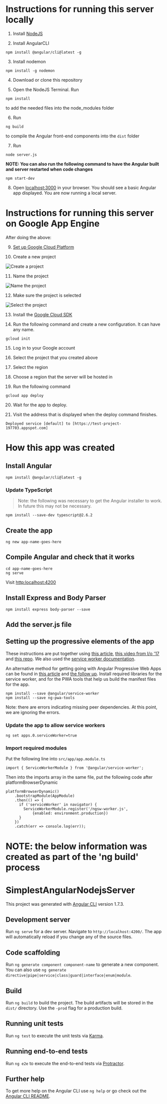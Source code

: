 # Instructions for running this server locally
1) Install [NodeJS](https://nodejs.org/)

2) Install AngularCLI
~~~
npm install @angular/cli@latest -g
~~~

3) Install nodemon
~~~
npm install -g nodemon
~~~

4) Download or clone this repository

5) Open the NodeJS Terminal. Run 
~~~
npm install
~~~
 to add the needed files into the node_modules folder

6) Run 
~~~
ng build
~~~
to compile the Angular front-end components into the `dist` folder

7) Run 

~~~
node server.js
~~~

**NOTE: You can also run the following command to have the Angular built and server restarted when code changes**
~~~
npm start-dev
~~~

8) Open [localhost:3000](http://localhost:3000/) in your browser. You should see a basic Angular app displayed. You are now running a local server. 

# Instructions for running this server on Google App Engine
After doing the above:

9) [Set up Google Cloud Platform](https://cloud.google.com/)

10) Create a new project

![Create a project](/readme/img/gcp12.png)

11) Name the project

![Name the project](/readme/img/gcp3.png)

12) Make sure the project is selected

![Select the project](/readme/img/gcp4.png)

13) Install the [Google Cloud SDK](https://cloud.google.com/sdk/)

14) Run the following command and create a new configuration. It can have any name. 
~~~
gcloud init
~~~

15) Log in to your Google account

16) Select the project that you created above

17) Select the region

18) Choose a region that the server will be hosted in

19) Run the following command
~~~
gcloud app deploy
~~~

20) Wait for the app to deploy. 

21) Visit the address that is displayed when the deploy command finishes.
~~~
Deployed service [default] to [https://test-project-197703.appspot.com]
~~~





# How this app was created
## Install Angular
~~~
npm install @angular/cli@latest -g
~~~
### Update TypeScript
> Note: the following was necessary to get the Angular installer to work. In future this may not be necessary.  
~~~
npm install --save-dev typescript@2.6.2
~~~
## Create the app
~~~
ng new app-name-goes-here
~~~
## Compile Angular and check that it works
~~~
cd app-name-goes-here
ng serve
~~~
Visit [http:localhost:4200](http:localhost:4200)
## Install Express and Body Parser
~~~
npm install express body-parser --save
~~~
## Add the server.js file

## Setting up the progressive elements of the app
These instructions are put together using [this article](https://moduscreate.com/blog/creating-progressive-web-apps-using-angular/), [this video from I/o '17](https://www.youtube.com/watch?v=C8KcW1Nj3Mw) and [this repo](https://github.com/alxhub/io17). We also used the [service worker documentation](https://angular.io/guide/service-worker-getting-started).

An alternative method for getting going with Angular Progressive Web Apps can be found in [this article](https://medium.com/@nsmirnova/creating-pwa-with-angular-5-e36ea2378b5d) and [the follow up](https://medium.com/@nsmirnova/creating-pwa-with-angular-5-part-2-progressifying-the-application-449e3a706129).
Install required libraries for the service worker, and for the PWA tools that help us build the manifest files for the app.
~~~
npm install --save @angular/service-worker
npm install --save ng-pwa-tools
~~~

Note: there are errors indicating missing peer dependencies. At this point, we are ignoring the errors.

### Update the app to allow service workers
~~~
ng set apps.0.serviceWorker=true
~~~

### Import required modules
Put the following line into `src/app/app.module.ts`
~~~
import { ServiceWorkerModule } from '@angular/service-worker';
~~~
Then into the imports array in the same file, put the following code after platformBrowserDynamic
~~~
platformBrowserDynamic()
    .bootstrapModule(AppModule)
    .then(() => {
      if ('serviceWorker' in navigator) {
        ServiceWorkerModule.register('/ngsw-worker.js', 
            {enabled: environment.production})
      }
    })
    .catch(err => console.log(err));
~~~









# NOTE: the below information was created as part of the 'ng build' process 

# SimplestAngularNodejsServer

This project was generated with [Angular CLI](https://github.com/angular/angular-cli) version 1.7.3.

## Development server

Run `ng serve` for a dev server. Navigate to `http://localhost:4200/`. The app will automatically reload if you change any of the source files.

## Code scaffolding

Run `ng generate component component-name` to generate a new component. You can also use `ng generate directive|pipe|service|class|guard|interface|enum|module`.

## Build

Run `ng build` to build the project. The build artifacts will be stored in the `dist/` directory. Use the `-prod` flag for a production build.

## Running unit tests

Run `ng test` to execute the unit tests via [Karma](https://karma-runner.github.io).

## Running end-to-end tests

Run `ng e2e` to execute the end-to-end tests via [Protractor](http://www.protractortest.org/).

## Further help

To get more help on the Angular CLI use `ng help` or go check out the [Angular CLI README](https://github.com/angular/angular-cli/blob/master/README.md).
